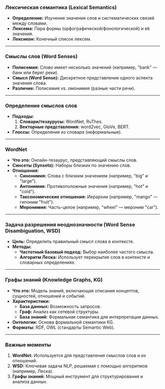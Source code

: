 
### **Лексическая семантика (Lexical Semantics)**
- **Определение:** Изучение значения слов и систематических связей между словами.
- **Лексема:** Пара формы (орфографической/фонологической) и её значения.
- **Лексикон:** Конечный список лексем.

---

### **Смыслы слов (Word Senses)**
- **Полисемия:** Слово имеет несколько значений (например, "bank" — банк или берег реки).
- **Смысл (Word Sense):** Дискретное представление одного аспекта значения слова.
- **Различие:** Полисемия vs. омонимия (разные части речи).

---

### **Определение смыслов слов**
- **Подходы:**
  1. **Словари/тезаурусы:** WordNet, RuThes.
  2. **Векторные представления:** word2vec, GloVe, BERT.
- **Глоссы:** Определения из словаря (неформальные).

---

### **WordNet**
- **Что это:** Онлайн-тезаурус, представляющий смыслы слов.
- **Синсеты (Synsets):** Наборы близких по значению слов.
- **Отношения:**
  - **Синонимия:** Слова с близким значением (например, "big" и "large").
  - **Антонимия:** Противоположные значения (например, "hot" и "cold").
  - **Таксономические отношения:** Иерархии (например, "mango" — гипоним "fruit").
  - **Меронимия:** Часть-целое (например, "wheel" — мероним "car").

---

### **Задача разрешения неоднозначности (Word Sense Disambiguation, WSD)**
- **Цель:** Определить правильный смысл слова в контексте.
- **Методы:**
  - **Частотный базовый подход:** Выбор наиболее частого смысла.
  - **Алгоритм Леска:** Использует перекрытие слов в контексте и словарных определениях.

---

### **Графы знаний (Knowledge Graphs, KG)**
- **Что это:** Модель знаний, включающая описания концептов, сущностей, отношений и событий.
- **Характеристики:**
  - **База данных:** Возможность запросов.
  - **Граф:** Анализ как сетевой структуры.
  - **База знаний:** Формальная семантика для интерпретации данных.
- **Онтологии:** Основа формальной семантики KG.
- **Форматы:** RDF, OWL (стандарты Semantic Web).

---

### **Важные моменты**
1. **WordNet:** Используется для представления смыслов слов и их отношений.
2. **WSD:** Ключевая задача NLP, решаемая с помощью алгоритмов (например, Леска).
3. **Графы знаний:** Мощный инструмент для структурирования и анализа данных.
